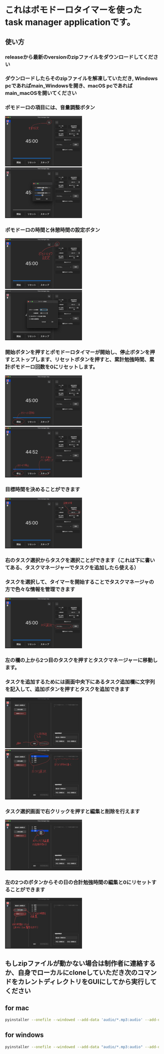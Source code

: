 # これはポモドーロタイマーを使ったtask manager applicationです。

## 使い方
### releaseから最新のversionのzipファイルをダウンロードしてください
### ダウンロードしたらそのzipファイルを解凍していただき, Windows pcであればmain_Windowsを開き、macOS pcであればmain_macOSを開いてください
### ポモドーロの項目には、音量調整ボタン
<img src="readme_img/volume_set_btn.png" alt="音量調整ボタンの画像" style="width: 50%; height: auto;"/>
<img src="readme_img/volume_set.png" alt="音量調整画面の画像" style="width: 50%; height: auto;">

### ポモドーロの時間と休憩時間の設定ボタン
<img src="readme_img/pomodoro_set_btn.png" alt="ポモドーロの設定ボタンの画像" style="width: 50%; height: auto;"/>
<img src="readme_img/pomodoro_set.png" alt="ポモドーロの設定画面の画像" style="width: 50%; height: auto;"/>

### 開始ボタンを押すとポモドーロタイマーが開始し、停止ボタンを押すとストップします、リセットボタンを押すと、累計勉強時間、累計ポモドーロ回数を0にリセットします。
<img src="readme_img/timer_start.png" alt="タイマーの開始ボタン" style="width: 50%; height: auto;"/>
<img src="readme_img/timer_stop.png" alt="タイマーの停止ボタン" style="width: 50%; height: auto;"/>

### 目標時間を決めることができます
<img src="readme_img/goal_time.png" alt="目標時間" style="width: 50%; height: auto;"/>

### 右のタスク選択からタスクを選択ことができます（これは下に書いてある、タスクマネージャーでタスクを追加したら使える）
### タスクを選択して、タイマーを開始することでタスクマネージャの方で色々な情報を管理できます
<img src="readme_img/task_select.png" alt="タスクの選択" style="width: 50%; height: auto;"/>

### 左の欄の上から2つ目のタスクを押すとタスクマネージャーに移動します。

### タスクを追加するためには画面中央下にあるタスク追加欄に文字列を記入して、追加ボタンを押すとタスクを追加できます
<img src="readme_img/task_add_btn.png" alt="タスクの追加ボタン" style="width: 50%; height: auto;"/>
<img src="readme_img/task_task_sel.png" alt="タスク追加後の場所" style="width: 50%; height: auto;"/>

### タスク選択画面で右クリックを押すと編集と削除を行えます
<img src="readme_img/task_task_name_edit.png" alt="タスクの編集と削除" style="width: 50%; height: auto/"/>

### 左の2つのボタンからその日の合計勉強時間の編集と0にリセットすることができます
<img src="readme_img/sum_time_edit.png" alt="その日の合計時間の編集" style="width: 50%; height: auto;"/>

## もしzipファイルが動かない場合は制作者に連絡するか、自身でローカルにcloneしていただき次のコマンドをカレントディレクトリをGUIにしてから実行してください

## for mac
```bash
pyinstaller --onefile --windowed --add-data 'audio/*.mp3:audio' --add-data 'img/*:img' --hidden-import PyQt6 main.py
```
## for windows
```bash
pyinstaller --onefile --windowed --add-data "audio/*.mp3:audio" --add-data "img/*:img" --hidden-import PyQt6 main.py
```
